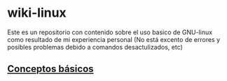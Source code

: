 # wiki-linux

Este es un repositorio con contenido sobre el uso basico de GNU-linux como resultado de mi experiencia personal (No está excento de errores y posibles problemas debido a comandos desactulizados, etc)

## [Conceptos básicos](conceptos_basicos.md)




